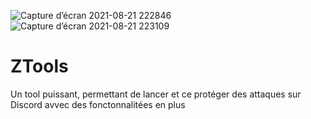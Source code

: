 ![Capture d’écran 2021-08-21 222846](https://user-images.githubusercontent.com/83309151/130334185-03c7232a-4724-42ba-ae4c-0aa891443349.png)
![Capture d’écran 2021-08-21 223109](https://user-images.githubusercontent.com/83309151/130334181-62748502-4c1f-4e80-bc08-e30c81d2d0d1.png)
# ZTools
Un tool puissant, permettant de lancer et ce protéger des attaques sur Discord avvec des fonctonnalitées en plus
